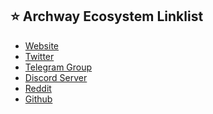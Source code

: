 ## ⭐️ Archway Ecosystem Linklist
- <a href="https://archway.io" target="_blank">Website</a>
- <a href="https://twitter.com/archwayhq" target="_blank">Twitter</a>
- <a href="https://t.me/archway_hq" target="_blank">Telegram Group</a>
- <a href="https://discord.gg/5FVvx3WGfa" target="_blank">Discord Server</a>
- <a href="https://www.reddit.com/r/Archway" target="_blank">Reddit</a>
- <a href="https://github.com/archway-network" target="_blank">Github</a>